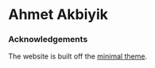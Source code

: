 Ahmet Akbiyik
================


### Acknowledgements

The website is built off the [minimal
theme](https://pages-themes.github.io/minimal/).

